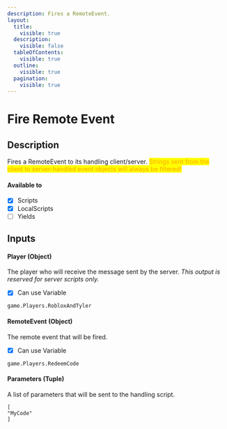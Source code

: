 ```yaml
---
description: Fires a RemoteEvent.
layout:
  title:
    visible: true
  description:
    visible: false
  tableOfContents:
    visible: true
  outline:
    visible: true
  pagination:
    visible: true
---
```


# Fire Remote Event

## Description

Fires a RemoteEvent to its handling client/server. 
<mark style="color:orange;">Strings sent from the client to server-handled event objects will always be filtered!</mark>

#### Available to

* [x] Scripts
* [x] LocalScripts
* [ ] Yields

## Inputs

#### Player (Object)

The player who will receive the message sent by the server. *This output is reserved for server scripts only.*

* [x] Can use Variable

```
game.Players.RobloxAndTyler
```

#### RemoteEvent (Object)

The remote event that will be fired.

* [x] Can use Variable

```
game.Players.RedeemCode
```

#### Parameters (Tuple)

A list of parameters that will be sent to the handling script.

```
[
"MyCode"
]
```
